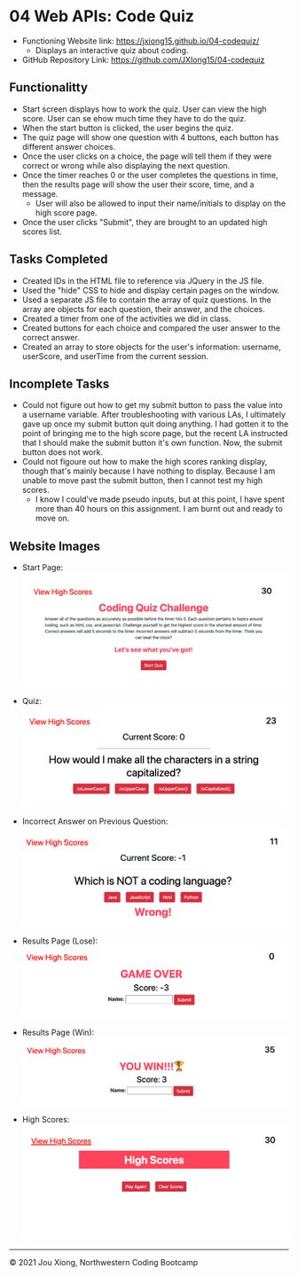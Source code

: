# 04 Web APIs: Code Quiz

* Functioning Website link: https://jxiong15.github.io/04-codequiz/
    * Displays an interactive quiz about coding.
* GitHub Repository Link: https://github.com/JXIong15/04-codequiz


## Functionalitty

* Start screen displays how to work the quiz. User can view the high score. User can se ehow much time they have to do the quiz.
* When the start button is clicked, the user begins the quiz.
* The quiz page will show one question with 4 buttons, each button has different answer choices.
* Once the user clicks on a choice, the page will tell them if they were correct or wrong while also displaying the next question.
* Once the timer reaches 0 or the user completes the questions in time, then the results page will show the user their score, time, and a message.
    * User will also be allowed to input their name/initials to display on the high score page.
* Once the user clicks "Submit", they are brought to an updated high scores list.


## Tasks Completed

* Created IDs in the HTML file to reference via JQuery in the JS file.
* Used the "hide" CSS to hide and display certain pages on the window.
* Used a separate JS file to contain the array of quiz questions. In the array are objects for each question, their answer, and the choices.
* Created a timer from one of the activities we did in class.
* Created buttons for each choice and compared the user answer to the correct answer.
* Created an array to store objects for the user's information: username, userScore, and userTime from the current session.

## Incomplete Tasks

* Could not figure out how to get my submit button to pass the value into a username variable. After troubleshooting with various LAs, I ultimately gave up once my submit button quit doing anything. I had gotten it to the point of bringing me to the high score page, but the recent LA instructed that I should make the submit button it's own function. Now, the submit button does not work.
* Could not figoure out how to make the high scores ranking display, though that's mainly because I have nothing to display. Because I am unable to move past the submit button, then I cannot test my high scores.
    * I know I could've made pseudo inputs, but at this point, I have spent more than 40 hours on this assignment. I am burnt out and ready to move on.


## Website Images
* Start Page: 
![Start Page](./Assets/start.png)

* Quiz: 
![Quiz Page](./Assets/quiz.png)

* Incorrect Answer on Previous Question: 
![When previous question is incorrect](./Assets/incorrect.png)

* Results Page (Lose):
![Results Page when user loses](./Assets/results-lose.png)

* Results Page (Win):
![Results Page when user wins](./Assets/results-win.png)

* High Scores:
![High Score Page](./Assets/scores.png)

- - -
© 2021 Jou Xiong, Northwestern Coding Bootcamp